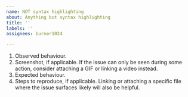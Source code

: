 ```yaml
---
name: NOT syntax highlighting
about: Anything but syntax highlighting
title: ''
labels: ''
assignees: burner1024

---
```


1. Observed behaviour.
2. Screenshot, if applicable. If the issue can only be seen during some action, consider attaching a GIF or linking a video instead.
3. Expected behaviour.
4. Steps to reproduce, if applicable. Linking or attaching a specific file where the issue surfaces likely will also be helpful.
